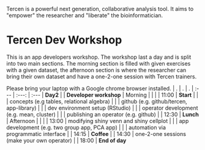 Tercen is a powerful next generation, collaborative analysis tool. It aims to "empower" the researcher and "liberate" the bioinformatician.

# Tercen Dev Workshop

This is an app developers workshop. The workshop last a day and is split into two main sections. The morning section is filled with given exercises with a given dataset, the afternoon section is where the researcher can bring their own dataset and have a one-2-one session with Tercen trainers.

Please bring your laptop with a Google chrome browser installed.
|  .        |  .    |  .
| :---      | :---: | :---
| __Day2__  |       | __Developer workshop__
| Morning   |       |
|           | 11:00 | __Start__
|           |       | concepts (e.g tables, relational algebra)
|           |       | github (e.g. github/tercen, app-library)
|           |       | dev environment setup (RStudio)
|           |       | operator development (e.g. mean, cluster)
|           |       | publishing an operator (e.g. github)
|           | 12:30 | __Lunch__
| Afternoon |       |
|           | 13:00 | modifying shiny venn and shiny cellplot
|           |       | app development (e.g. two group app, PCA app)
|           |       | automation via programmatic interface
|           | 14:15 | __Coffee__
|           | 14:30 | one-2-one sessions (make your own operator)
|           | 18:00 | __End of day__ 
